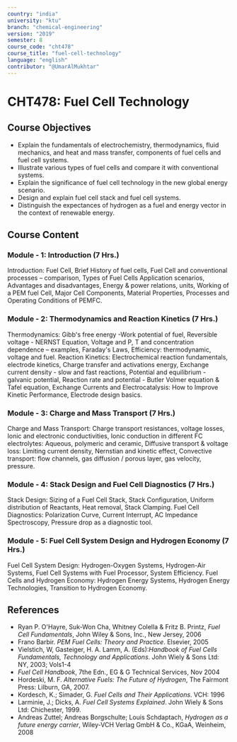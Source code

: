```yaml
---
country: "india"
university: "ktu"
branch: "chemical-engineering"
version: "2019"
semester: 8
course_code: "cht478"
course_title: "fuel-cell-technology"
language: "english"
contributor: "@UmarAlMukhtar"
---
```


# CHT478: Fuel Cell Technology

## Course Objectives

- Explain the fundamentals of electrochemistry, thermodynamics, fluid mechanics, and heat and mass transfer, components of fuel cells and fuel cell systems.
- Illustrate various types of fuel cells and compare it with conventional systems.
- Explain the significance of fuel cell technology in the new global energy scenario.
- Design and explain fuel cell stack and fuel cell systems.
- Distinguish the expectances of hydrogen as a fuel and energy vector in the context of renewable energy.

## Course Content

### Module - 1: Introduction (7 Hrs.)

Introduction: Fuel Cell, Brief History of fuel cells, Fuel Cell and conventional processes – comparison, Types of Fuel Cells Application scenarios, Advantages and disadvantages, Energy & power relations, units, Working of a PEM fuel Cell, Major Cell Components, Material Properties, Processes and Operating Conditions of PEMFC.

### Module - 2: Thermodynamics and Reaction Kinetics (7 Hrs.)

Thermodynamics: Gibb's free energy -Work potential of fuel, Reversible voltage - NERNST Equation, Voltage and P, T and concentration dependence – examples, Faraday's Laws, Efficiency: thermodynamic, voltage and fuel. Reaction Kinetics: Electrochemical reaction fundamentals, electrode kinetics, Charge transfer and activations energy, Exchange current density - slow and fast reactions, Potential and equilibrium - galvanic potential, Reaction rate and potential - Butler Volmer equation & Tafel equation, Exchange Currents and Electrocatalysis: How to Improve Kinetic Performance, Electrode design basics.

### Module - 3: Charge and Mass Transport (7 Hrs.)

Charge and Mass Transport: Charge transport resistances, voltage losses, Ionic and electronic conductivities, Ionic conduction in different FC electrolytes: Aqueous, polymeric and ceramic, Diffusive transport & voltage loss: Limiting current density, Nernstian and kinetic effect, Convective transport: flow channels, gas diffusion / porous layer, gas velocity, pressure.

### Module - 4: Stack Design and Fuel Cell Diagnostics (7 Hrs.)

Stack Design: Sizing of a Fuel Cell Stack, Stack Configuration, Uniform distribution of Reactants, Heat removal, Stack Clamping. Fuel Cell Diagnostics: Polarization Curve, Current Interrupt, AC Impedance Spectroscopy, Pressure drop as a diagnostic tool.

### Module - 5: Fuel Cell System Design and Hydrogen Economy (7 Hrs.)

Fuel Cell System Design: Hydrogen-Oxygen Systems, Hydrogen-Air Systems, Fuel Cell Systems with Fuel Processor, System Efficiency. Fuel Cells and Hydrogen Economy: Hydrogen Energy Systems, Hydrogen Energy Technologies, Transition to Hydrogen Economy.

## References

- Ryan P. O'Hayre, Suk-Won Cha, Whitney Colella & Fritz B. Printz, _Fuel Cell Fundamentals_, John Wiley & Sons, Inc., New Jersey, 2006
- Frano Barbir. _PEM Fuel Cells: Theory and Practice_. Elsevier, 2005
- Vielstich, W, Gasteiger, H. A. Lamm, A. (Eds):_Handbook of Fuel Cells Fundamentals, Technology and Applications_. John Wiely & Sons Ltd: NY, 2003; Vols1-4
- _Fuel Cell Handbook_, 7the Edn., EG & G Technical Services, Nov 2004
- Hordeski, M. F. _Alternative Fuels: The Future of Hydrogen_, The Fairmont Press: Lilburn, GA, 2007.
- Kordesch, K.; Simader, G. _Fuel Cells and Their Applications_. VCH: 1996
- Larminie, J.; Dicks, A. _Fuel Cell Systems Explained_. John Wiely & Sons Ltd: Chichester, 1999.
- Andreas Zuttel; Andreas Borgschulte; Louis Schdaptach, _Hydrogen as a future energy carrier_, Wiley-VCH Verlag GmbH & Co., KGaA, Weinheim, 2008
